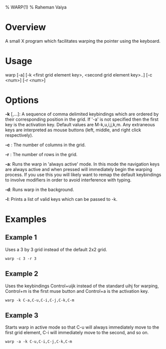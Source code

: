 % WARP(1)
% Raheman Vaiya

# Overview

A small X program which facilitates warping the pointer using the keyboard.

# Usage

warp [-a] [-k \<first grid element key\>, \<second grid element key\>..] [-c \<num\>] [-r \<num\>]

# Options

 **-k** <key>[,<key>...]: A sequence of comma delimited keybindings which are ordered by their corresponding position in the grid. If '-a' is not specified then the first key is the activation key. Default values are M-k,u,i,j,k,m. Any extraneous keys are interpreted as mouse buttons (left, middle, and right click respectively).

 **-c** <num>: The number of columns in the grid.

 **-r** <num>: The number of rows in the grid.

 **-a**: Runs the warp in 'always active' mode. In this mode the navigation keys are always active and when pressed will immediately begin the warping process. If you use this you will likely want to remap the default keybindings to involve modifiers in order to avoid interference with typing.

 **-d**: Runs warp in the background.

 **-l**: Prints a list of valid keys which can be passed to -k.

# Examples

## Example 1

Uses a 3 by 3 grid instead of the default 2x2 grid.

```
warp -c 3 -r 3
```

## Example 2
Uses the keybindings Control+uijk instead of the standard uihj for warping, Control+m is the first muse button  and Control+a is the activation key.

```
warp -k C-a,C-u,C-i,C-j,C-k,C-m
```

## Example 3

Starts warp in active mode so that C-u will always immediately move to the first grid element,
C-i will immediately move to the second, and so on.

```
warp -a -k C-u,C-i,C-j,C-k,C-m 
```
